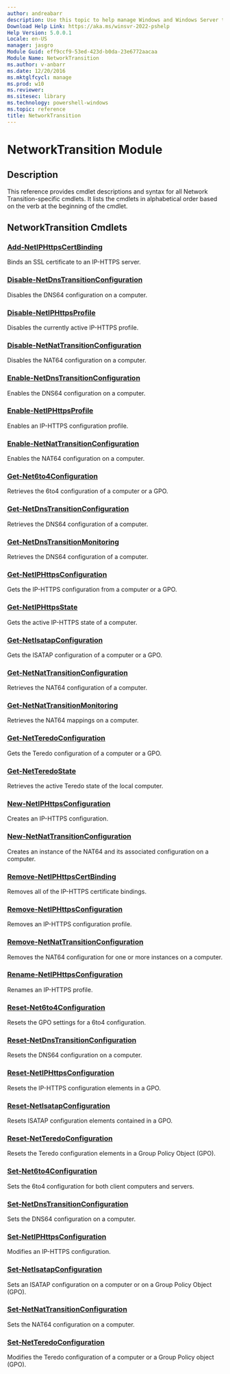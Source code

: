 ```yaml
---
author: andreabarr
description: Use this topic to help manage Windows and Windows Server technologies with Windows PowerShell.
Download Help Link: https://aka.ms/winsvr-2022-pshelp
Help Version: 5.0.0.1
Locale: en-US
manager: jasgro
Module Guid: eff9ccf9-53ed-423d-b0da-23e6772aacaa
Module Name: NetworkTransition
ms.author: v-anbarr
ms.date: 12/20/2016
ms.mktglfcycl: manage
ms.prod: w10
ms.reviewer: 
ms.sitesec: library
ms.technology: powershell-windows
ms.topic: reference
title: NetworkTransition
---
```


# NetworkTransition Module
## Description
This reference provides cmdlet descriptions and syntax for all Network Transition-specific cmdlets. It lists the cmdlets in alphabetical order based on the verb at the beginning of the cmdlet.

## NetworkTransition Cmdlets
### [Add-NetIPHttpsCertBinding](./Add-NetIPHttpsCertBinding.md)
Binds an SSL certificate to an IP-HTTPS server.

### [Disable-NetDnsTransitionConfiguration](./Disable-NetDnsTransitionConfiguration.md)
Disables the DNS64 configuration on a computer.

### [Disable-NetIPHttpsProfile](./Disable-NetIPHttpsProfile.md)
Disables the currently active IP-HTTPS profile.

### [Disable-NetNatTransitionConfiguration](./Disable-NetNatTransitionConfiguration.md)
Disables the NAT64 configuration on a computer.

### [Enable-NetDnsTransitionConfiguration](./Enable-NetDnsTransitionConfiguration.md)
Enables the DNS64 configuration on a computer.

### [Enable-NetIPHttpsProfile](./Enable-NetIPHttpsProfile.md)
Enables an IP-HTTPS configuration profile.

### [Enable-NetNatTransitionConfiguration](./Enable-NetNatTransitionConfiguration.md)
Enables the NAT64 configuration on a computer.

### [Get-Net6to4Configuration](./Get-Net6to4Configuration.md)
Retrieves the 6to4 configuration of a computer or a GPO.

### [Get-NetDnsTransitionConfiguration](./Get-NetDnsTransitionConfiguration.md)
Retrieves the DNS64 configuration of a computer.

### [Get-NetDnsTransitionMonitoring](./Get-NetDnsTransitionMonitoring.md)
Retrieves the DNS64 configuration of a computer.

### [Get-NetIPHttpsConfiguration](./Get-NetIPHttpsConfiguration.md)
Gets the IP-HTTPS configuration from a computer or a GPO.

### [Get-NetIPHttpsState](./Get-NetIPHttpsState.md)
Gets the active IP-HTTPS state of a computer.

### [Get-NetIsatapConfiguration](./Get-NetIsatapConfiguration.md)
Gets the ISATAP configuration of a computer or a GPO.

### [Get-NetNatTransitionConfiguration](./Get-NetNatTransitionConfiguration.md)
Retrieves the NAT64 configuration of a computer.

### [Get-NetNatTransitionMonitoring](./Get-NetNatTransitionMonitoring.md)
Retrieves the NAT64 mappings on a computer.

### [Get-NetTeredoConfiguration](./Get-NetTeredoConfiguration.md)
Gets the Teredo configuration of a computer or a GPO.

### [Get-NetTeredoState](./Get-NetTeredoState.md)
Retrieves the active Teredo state of the local computer.

### [New-NetIPHttpsConfiguration](./New-NetIPHttpsConfiguration.md)
Creates an IP-HTTPS configuration.

### [New-NetNatTransitionConfiguration](./New-NetNatTransitionConfiguration.md)
Creates an instance of the NAT64 and its associated configuration on a computer.

### [Remove-NetIPHttpsCertBinding](./Remove-NetIPHttpsCertBinding.md)
Removes all of the IP-HTTPS certificate bindings.

### [Remove-NetIPHttpsConfiguration](./Remove-NetIPHttpsConfiguration.md)
Removes an IP-HTTPS configuration profile.

### [Remove-NetNatTransitionConfiguration](./Remove-NetNatTransitionConfiguration.md)
Removes the NAT64 configuration for one or more instances on a computer.

### [Rename-NetIPHttpsConfiguration](./Rename-NetIPHttpsConfiguration.md)
Renames an IP-HTTPS profile.

### [Reset-Net6to4Configuration](./Reset-Net6to4Configuration.md)
Resets the GPO settings for a 6to4 configuration.

### [Reset-NetDnsTransitionConfiguration](./Reset-NetDnsTransitionConfiguration.md)
Resets the DNS64 configuration on a computer.

### [Reset-NetIPHttpsConfiguration](./Reset-NetIPHttpsConfiguration.md)
Resets the IP-HTTPS configuration elements in a GPO.

### [Reset-NetIsatapConfiguration](./Reset-NetIsatapConfiguration.md)
Resets ISATAP configuration elements contained in a GPO.

### [Reset-NetTeredoConfiguration](./Reset-NetTeredoConfiguration.md)
Resets the Teredo configuration elements in a Group Policy Object (GPO).

### [Set-Net6to4Configuration](./Set-Net6to4Configuration.md)
Sets the 6to4 configuration for both client computers and servers.

### [Set-NetDnsTransitionConfiguration](./Set-NetDnsTransitionConfiguration.md)
Sets the DNS64 configuration on a computer.

### [Set-NetIPHttpsConfiguration](./Set-NetIPHttpsConfiguration.md)
Modifies an IP-HTTPS configuration.

### [Set-NetIsatapConfiguration](./Set-NetIsatapConfiguration.md)
Sets an ISATAP configuration on a computer or on a Group Policy Object (GPO).

### [Set-NetNatTransitionConfiguration](./Set-NetNatTransitionConfiguration.md)
Sets the NAT64 configuration on a computer.

### [Set-NetTeredoConfiguration](./Set-NetTeredoConfiguration.md)
Modifies the Teredo configuration of a computer or a Group Policy object (GPO).


